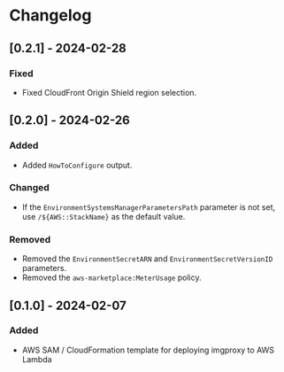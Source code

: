 # Changelog

## [0.2.1] - 2024-02-28
### Fixed
- Fixed CloudFront Origin Shield region selection.

## [0.2.0] - 2024-02-26
### Added
- Added `HowToConfigure` output.

### Changed
- If the `EnvironmentSystemsManagerParametersPath` parameter is not set, use `/${AWS::StackName}` as the default value.

### Removed
- Removed the `EnvironmentSecretARN` and `EnvironmentSecretVersionID` parameters.
- Removed the `aws-marketplace:MeterUsage` policy.

## [0.1.0] - 2024-02-07
### Added
- AWS SAM / CloudFormation template for deploying imgproxy to AWS Lambda
